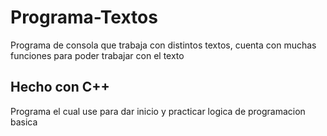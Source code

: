 # Programa-Textos
Programa de consola que trabaja con distintos textos, cuenta con muchas funciones para poder trabajar con el texto

## Hecho con C++
Programa el cual use para dar inicio y practicar logica de programacion basica
